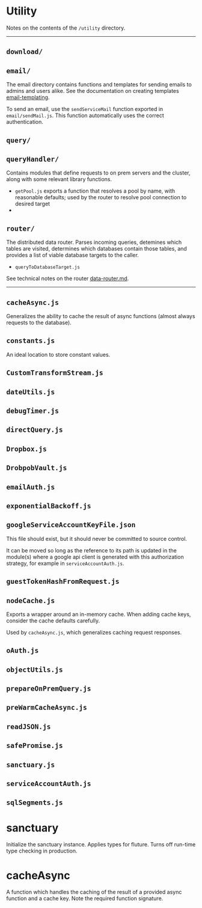 # Utility

Notes on the contents of the `/utility` directory.

---

## `download/`

## `email/`

The email directory contains functions and templates for sending emails to admins and users alike. See the documentation on creating templates [email-templating](/docs/email-templating.md).

To send an email, use the `sendServiceMail` function exported in `email/sendMail.js`. This function automatically uses the correct authentication.

## `query/`

## `queryHandler/`

Contains modules that define requests to on prem servers and the cluster, along with some relevant library functions.
- `getPool.js` exports a function that resolves a pool by name, with reasonable defaults; used by the router to resolve pool connection to desired target
-


## `router/`

The distributed data router. Parses incoming queries, detemines which tables are visited, determines which databases contain those tables, and provides a list of viable database targets to the caller.

- `queryToDatabaseTarget.js`

See technical notes on the router [data-router.md](/docs/data-router.md).


---

## `cacheAsync.js`

Generalizes the ability to cache the result of async functions (almost always requests to the database).

## `constants.js`

An ideal location to store constant values.

## `CustomTransformStream.js`

## `dateUtils.js`

## `debugTimer.js`

## `directQuery.js`

## `Dropbox.js`

## `DrobpobVault.js`

## `emailAuth.js`

## `exponentialBackoff.js`

## `googleServiceAccountKeyFile.json`

This file should exist, but it should never be committed to source control.

It can be moved so long as the reference to its path is updated in the module(s) where a google api client is generated with this authorization strategy, for example in `serviceAccountAuth.js`.

## `guestTokenHashFromRequest.js`

## `nodeCache.js`

Exports a wrapper around an in-memory cache. When adding cache keys, consider the cache defaults carefully.

Used by `cacheAsync.js`, which generalizes caching request responses.

## `oAuth.js`

## `objectUtils.js`

## `prepareOnPremQuery.js`

## `preWarmCacheAsync.js`

## `readJSON.js`

## `safePromise.js`

## `sanctuary.js`

## `serviceAccountAuth.js`

## `sqlSegments.js`

# sanctuary

Initialize the sanctuary instance. Applies types for fluture. Turns off run-time type checking in production.

# cacheAsync

A function which handles the caching of the result of a provided async function and a cache key. Note the required function signature.
